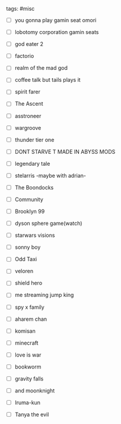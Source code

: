 tags: #misc


- [ ] you gonna play gamin seat omori
- [ ] lobotomy corporation gamin seats
- [ ] god eater 2
- [ ] factorio
- [ ] realm of the mad god
- [ ] coffee talk but tails plays it
- [ ] spirit farer
- [ ] The Ascent
- [ ] asstroneer
- [ ] wargroove
- [ ] thunder tier one
- [ ] DONT STARVE T MADE IN ABYSS MODS
- [ ] legendary tale
- [ ] stelarris -maybe with adrian-
- [ ] The Boondocks
- [ ] Community
- [ ] Brooklyn 99
- [ ] dyson sphere game(watch)
- [ ] starwars visions
- [ ] sonny boy
- [ ] Odd Taxi
- [ ] veloren
- [ ] shield hero
- [ ] me streaming jump king
- [ ] spy x family
- [ ] aharem chan
- [ ] komisan
- [ ] minecraft
- [ ] love is war
- [ ] bookworm
- [ ] gravity falls
- [ ] and moonknight
- [ ] Iruma-kun
- [ ] Tanya the evil




